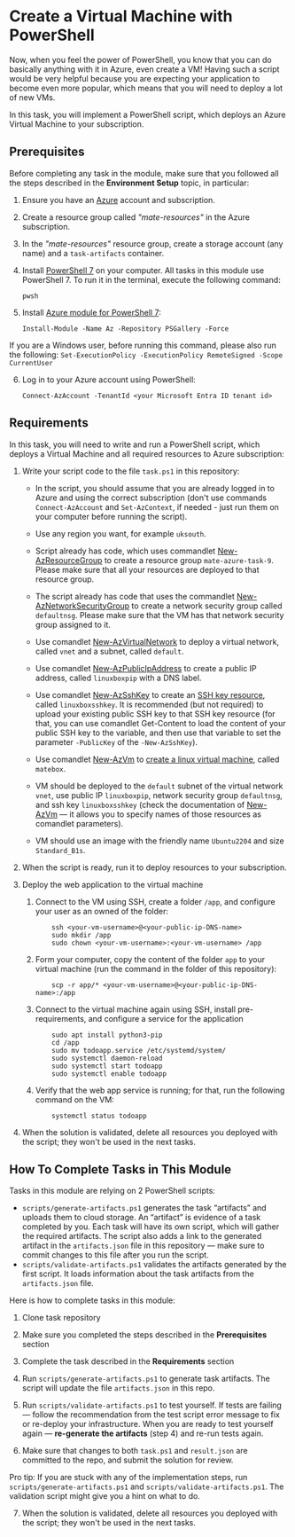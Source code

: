 # Create a Virtual Machine with PowerShell

Now, when you feel the power of PowerShell, you know that you can do basically anything with it in Azure, even create a VM! Having such a script would be very helpful because you are expecting your application to become even more popular, which means that you will need to deploy a lot of new VMs. 

In this task, you will implement a PowerShell script, which deploys an Azure Virtual Machine to your subscription. 

## Prerequisites

Before completing any task in the module, make sure that you followed all the steps described in the **Environment Setup** topic, in particular: 

1. Ensure you have an [Azure](https://azure.microsoft.com/en-us/free/) account and subscription.

2. Create a resource group called *"mate-resources"* in the Azure subscription.

3. In the *"mate-resources"* resource group, create a storage account (any name) and a `task-artifacts` container.

4. Install [PowerShell 7](https://learn.microsoft.com/en-us/powershell/scripting/install/installing-powershell?view=powershell-7.4) on your computer. All tasks in this module use PowerShell 7. To run it in the terminal, execute the following command: 
    ```
    pwsh
    ```

5. Install [Azure module for PowerShell 7](https://learn.microsoft.com/en-us/powershell/azure/install-azure-powershell?view=azps-11.3.0): 
    ```
    Install-Module -Name Az -Repository PSGallery -Force
    ```
If you are a Windows user, before running this command, please also run the following: 
    ```
    Set-ExecutionPolicy -ExecutionPolicy RemoteSigned -Scope CurrentUser
    ```

6. Log in to your Azure account using PowerShell:
    ```
    Connect-AzAccount -TenantId <your Microsoft Entra ID tenant id>
    ```

## Requirements

In this task, you will need to write and run a PowerShell script, which deploys a Virtual Machine and all required resources to Azure subscription: 

1. Write your script code to the file `task.ps1` in this repository:
    
    - In the script, you should assume that you are already logged in to Azure and using the correct subscription (don't use commands `Connect-AzAccount` and `Set-AzContext`, if needed - just run them on your computer before running the script). 

    - Use any region you want, for example `uksouth`. 

    - Script already has code, which uses commandlet [New-AzResourceGroup](https://learn.microsoft.com/en-us/powershell/module/az.resources/new-azresourcegroup?view=azps-11.5.0) to create a resource group `mate-azure-task-9`. Please make sure that all your resources are deployed to that resource group. 

    - The script already has code that uses the commandlet [New-AzNetworkSecurityGroup](https://learn.microsoft.com/en-us/powershell/module/az.network/new-aznetworksecuritygroup?view=azps-11.5.0) to create a network security group called `defaultnsg`. Please make sure that the VM has that network security group assigned to it.  

    - Use comandlet [New-AzVirtualNetwork](https://learn.microsoft.com/en-us/powershell/module/az.network/new-azvirtualnetwork?view=azps-11.5.0#example-1-create-a-virtual-network-with-two-subnets) to deploy a virtual network, called `vnet` and a subnet, called `default`. 

    - Use comandlet [New-AzPublicIpAddress](https://learn.microsoft.com/en-us/powershell/module/az.network/new-azpublicipaddress?view=azps-11.5.0) to create a public IP address, called `linuxboxpip` with a DNS label.

    - Use comandlet [New-AzSshKey](https://learn.microsoft.com/en-us/powershell/module/az.compute/new-azsshkey?view=azps-11.5.0) to create an [SSH key resource](https://learn.microsoft.com/en-us/azure/virtual-machines/ssh-keys-portal), called `linuxboxsshkey`. It is recommended (but not required) to upload your existing public SSH key to that SSH key resource (for that, you can use comandlet Get-Content to load the content of your public SSH key to the variable, and then use that variable to set the parameter `-PublicKey` of the `-New-AzSshKey`).  

    - Use comandlet [New-AzVm](https://learn.microsoft.com/en-us/powershell/module/az.compute/new-azvm?view=azps-11.5.0) to [create a linux virtual machine](https://learn.microsoft.com/en-us/azure/virtual-machines/linux/quick-create-powershell#create-a-virtual-machine), called `matebox`.
    
    - VM should be deployed to the `default` subnet of the virtual network `vnet`, use public IP `linuxboxpip`, network security group `defaultnsg`, and ssh key `linuxboxsshkey` (check the documentation of [New-AzVm](https://learn.microsoft.com/en-us/powershell/module/az.compute/new-azvm?view=azps-11.5.0) — it allows you to specify names of those resources as comandlet parameters). 

    - VM should use an image with the friendly name `Ubuntu2204` and size `Standard_B1s`.

2. When the script is ready, run it to deploy resources to your subscription. 

3. Deploy the web application to the virtual machine
    
    1. Connect to the VM using SSH, create a folder `/app`, and configure your user as an owned of the folder: 
        ```
            ssh <your-vm-username>@<your-public-ip-DNS-name>
            sudo mkdir /app 
            sudo chown <your-vm-username>:<your-vm-username> /app
        ```

    2. Form your computer, copy the content of the folder `app` to your virtual machine (run the command in the folder of this repository): 
        
        ```
            scp -r app/* <your-vm-username>@<your-public-ip-DNS-name>:/app
        ```

    3. Connect to the virtual machine again using SSH, install pre-requirements, and configure a service for the application
        
        ```
            sudo apt install python3-pip
            cd /app
            sudo mv todoapp.service /etc/systemd/system/ 
            sudo systemctl daemon-reload
            sudo systemctl start todoapp
            sudo systemctl enable todoapp
        ```
    
    4. Verify that the web app service is running; for that, run the following command on the VM: 
        
        ```
            systemctl status todoapp
        ```
 4. When the solution is validated, delete all resources you deployed with the script; they won't be used in the next tasks.  
## How To Complete Tasks in This Module 

Tasks in this module are relying on 2 PowerShell scripts: 

- `scripts/generate-artifacts.ps1` generates the task  “artifacts” and uploads them to cloud storage. An  “artifact” is evidence of a task completed by you. Each task will have its own script, which will gather the required artifacts. The script also adds a link to the generated artifact in the `artifacts.json` file in this repository — make sure to commit changes to this file after you run the script. 
- `scripts/validate-artifacts.ps1` validates the artifacts generated by the first script. It loads information about the task artifacts from the `artifacts.json` file.

Here is how to complete tasks in this module:

1. Clone task repository

2. Make sure you completed the steps described in the **Prerequisites** section

3. Complete the task described in the **Requirements** section 

4. Run `scripts/generate-artifacts.ps1` to generate task artifacts. The script will update the file `artifacts.json` in this repo. 

5. Run `scripts/validate-artifacts.ps1` to test yourself. If tests are failing — follow the recommendation from the test script error message to fix or re-deploy your infrastructure. When you are ready to test yourself again — **re-generate the artifacts** (step 4) and re-run tests again. 

6. Make sure that changes to both `task.ps1` and `result.json` are committed to the repo, and submit the solution for review.

Pro tip: If you are stuck with any of the implementation steps, run `scripts/generate-artifacts.ps1` and `scripts/validate-artifacts.ps1`. The validation script might give you a hint on what to do.  

7. When the solution is validated, delete all resources you deployed with the script; they won't be used in the next tasks.  
